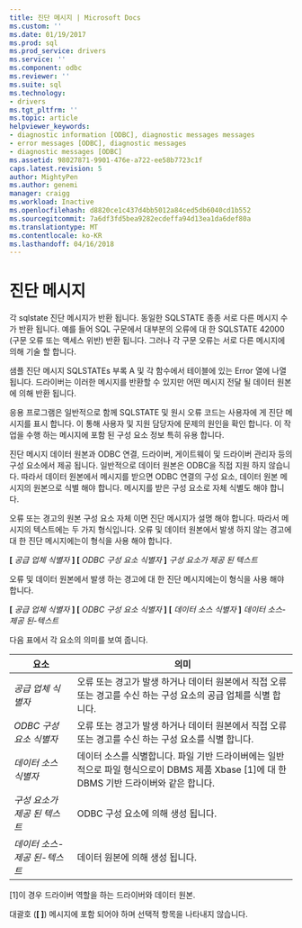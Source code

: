 ```yaml
---
title: 진단 메시지 | Microsoft Docs
ms.custom: ''
ms.date: 01/19/2017
ms.prod: sql
ms.prod_service: drivers
ms.service: ''
ms.component: odbc
ms.reviewer: ''
ms.suite: sql
ms.technology:
- drivers
ms.tgt_pltfrm: ''
ms.topic: article
helpviewer_keywords:
- diagnostic information [ODBC], diagnostic messages messages
- error messages [ODBC], diagnostic messages
- diagnostic messages [ODBC]
ms.assetid: 98027871-9901-476e-a722-ee58b7723c1f
caps.latest.revision: 5
author: MightyPen
ms.author: genemi
manager: craigg
ms.workload: Inactive
ms.openlocfilehash: d8820ce1c437d4bb5012a84ced5db6040cd1b552
ms.sourcegitcommit: 7a6df3fd5bea9282ecdeffa94d13ea1da6def80a
ms.translationtype: MT
ms.contentlocale: ko-KR
ms.lasthandoff: 04/16/2018
---
```

# <a name="diagnostic-messages"></a>진단 메시지
각 sqlstate 진단 메시지가 반환 됩니다. 동일한 SQLSTATE 종종 서로 다른 메시지 수가 반환 됩니다. 예를 들어 SQL 구문에서 대부분의 오류에 대 한 SQLSTATE 42000 (구문 오류 또는 액세스 위반) 반환 됩니다. 그러나 각 구문 오류는 서로 다른 메시지에 의해 기술 할 합니다.  
  
 샘플 진단 메시지 SQLSTATEs 부록 A 및 각 함수에서 테이블에 있는 Error 열에 나열 됩니다. 드라이버는 이러한 메시지를 반환할 수 있지만 어떤 메시지 전달 될 데이터 원본에 의해 반환 됩니다.  
  
 응용 프로그램은 일반적으로 함께 SQLSTATE 및 원시 오류 코드는 사용자에 게 진단 메시지를 표시 합니다. 이 통해 사용자 및 지원 담당자에 문제의 원인을 확인 합니다. 이 작업을 수행 하는 메시지에 포함 된 구성 요소 정보 특히 유용 합니다.  
  
 진단 메시지 데이터 원본과 ODBC 연결, 드라이버, 게이트웨이 및 드라이버 관리자 등의 구성 요소에서 제공 됩니다. 일반적으로 데이터 원본은 ODBC을 직접 지원 하지 않습니다. 따라서 데이터 원본에서 메시지를 받으면 ODBC 연결의 구성 요소, 데이터 원본 메시지의 원본으로 식별 해야 합니다. 메시지를 받은 구성 요소로 자체 식별도 해야 합니다.  
  
 오류 또는 경고의 원본 구성 요소 자체 이면 진단 메시지가 설명 해야 합니다. 따라서 메시지의 텍스트에는 두 가지 형식입니다. 오류 및 데이터 원본에서 발생 하지 않는 경고에 대 한 진단 메시지에는이 형식을 사용 해야 합니다.  
  
 **[** *공급 업체 식별자* **] [** *ODBC 구성 요소 식별자* **]** *구성 요소가 제공 된 텍스트*  
  
 오류 및 데이터 원본에서 발생 하는 경고에 대 한 진단 메시지에는이 형식을 사용 해야 합니다.  
  
 **[** *공급 업체 식별자* **] [** *ODBC 구성 요소 식별자* **] [** *데이터 소스 식별자*  **]** *데이터 소스-제공 된-텍스트*  
  
 다음 표에서 각 요소의 의미를 보여 줍니다.  
  
|요소|의미|  
|-------------|-------------|  
|*공급 업체 식별자*|오류 또는 경고가 발생 하거나 데이터 원본에서 직접 오류 또는 경고를 수신 하는 구성 요소의 공급 업체를 식별 합니다.|  
|*ODBC 구성 요소 식별자*|오류 또는 경고가 발생 하거나 데이터 원본에서 직접 오류 또는 경고를 수신 하는 구성 요소를 식별 합니다.|  
|*데이터 소스 식별자*|데이터 소스를 식별합니다. 파일 기반 드라이버에는 일반적으로 파일 형식으로이 DBMS 제품 Xbase [1]에 대 한 DBMS 기반 드라이버와 같은 합니다.|  
|*구성 요소가 제공 된 텍스트*|ODBC 구성 요소에 의해 생성 됩니다.|  
|*데이터 소스-제공 된-텍스트*|데이터 원본에 의해 생성 됩니다.|  
  
 [1]이 경우 드라이버 역할을 하는 드라이버와 데이터 원본.  
  
 대괄호 (**[ ]**) 메시지에 포함 되어야 하며 선택적 항목을 나타내지 않습니다.

